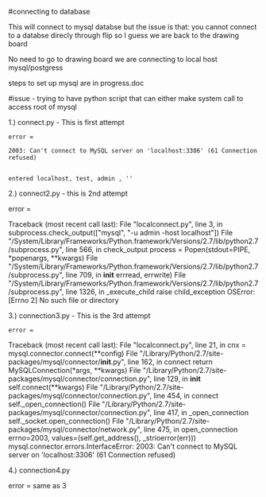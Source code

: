 #connecting to database 

This will connect to mysql databse but the issue is that: 
you cannot connect to a databse direcly through flip so I guess we are back to the drawing board 


No need to go to drawing board we are connecting to local host mysql/postgress 

steps to set up mysql are in progress.doc


#issue - trying to have python script that can either make system call to access root of mysql 



1.) connect.py - This is first attempt 

    error = 

    2003: Can't connect to MySQL server on 'localhost:3306' (61 Connection refused)


    entered localhost, test, admin , ''


2.) connect2.py - this is 2nd attempt

error = 

Traceback (most recent call last):
File "localconnect.py", line 3, in <module>
subprocess.check_output(["mysql",  "-u admin -host localhost"])
File "/System/Library/Frameworks/Python.framework/Versions/2.7/lib/python2.7/subprocess.py", line 566, in check_output
process = Popen(stdout=PIPE, *popenargs, **kwargs)
File "/System/Library/Frameworks/Python.framework/Versions/2.7/lib/python2.7/subprocess.py", line 709, in __init__
errread, errwrite)
File "/System/Library/Frameworks/Python.framework/Versions/2.7/lib/python2.7/subprocess.py", line 1326, in _execute_child
raise child_exception
OSError: [Errno 2] No such file or directory

    


3.) connection3.py - This is the 3rd attempt 


    error = 

Traceback (most recent call last):
File "localconnect.py", line 21, in <module>
cnx = mysql.connector.connect(**config) 
File "/Library/Python/2.7/site-packages/mysql/connector/__init__.py", line 162, in connect
return MySQLConnection(*args, **kwargs)
File "/Library/Python/2.7/site-packages/mysql/connector/connection.py", line 129, in __init__
self.connect(**kwargs)
File "/Library/Python/2.7/site-packages/mysql/connector/connection.py", line 454, in connect
self._open_connection()
File "/Library/Python/2.7/site-packages/mysql/connector/connection.py", line 417, in _open_connection
self._socket.open_connection()
File "/Library/Python/2.7/site-packages/mysql/connector/network.py", line 475, in open_connection
errno=2003, values=(self.get_address(), _strioerror(err)))
mysql.connector.errors.InterfaceError: 2003: Can't connect to MySQL server on 'localhost:3306' (61 Connection refused)


4.) connection4.py 

error = same as 3 



